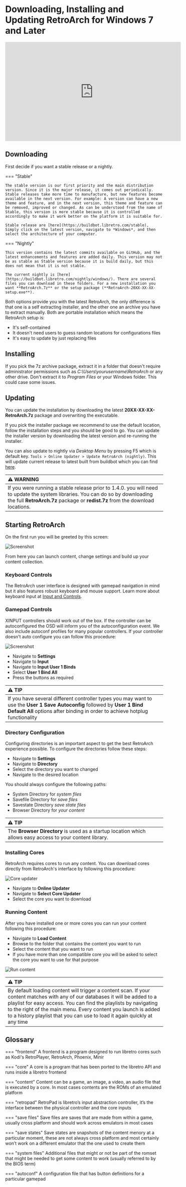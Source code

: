 # Downloading, Installing and Updating RetroArch for Windows 7 and Later

<iframe width="560" height="315" src="https://www.youtube-nocookie.com/embed/hu-TW02bhhY" frameborder="0" allow="accelerometer; autoplay; clipboard-write; encrypted-media; gyroscope; picture-in-picture" allowfullscreen></iframe>

## Downloading

First decide if you want a stable release or a nightly.

=== "Stable"

	The stable version is our first priority and the main distribution version. Since it is the major release, it comes out periodically. Stable releases take more time to manufacture, but new features become available in the next version. For example: A version can have a new theme and feature, and in the next version, this theme and feature can be removed, improved or changed. As can be understood from the name of Stable, this version is more stable because it is controlled accordingly to make it work better on the platform it is suitable for.

	Stable release are [here](https://buildbot.libretro.com/stable), Simply click on the latest version, navigate to *Windows*, and then select the architecture of your computer.

=== "Nightly"

	This version contains the latest commits available on GitHub, and the latest enhancements and features are added daily. This version may not be as stable as Stable version because it is build daily, but this does not mean that it is not stable.

	The current nightly is [here](https://buildbot.libretro.com/nightly/windows/). There are several files you can download in these folders. For a new installation you want **RetroArch.7z** or the setup package (**RetroArch-20XX-XX-XX-setup.exe**).

Both options provide you with the latest RetroArch, the only difference is that one is a self extracting installer, and the other one an archive you have to extract manually. Both are portable installation which means the RetroArch setup is:
- It's self-contained
- It doesn't need users to guess random locations for configurations files
- It's easy to update by just replacing files

## Installing

If you pick the 7z archive package, extract it in a folder that doesn't require administrator permissions such as *C:\Users\yourusername\RetroArch* or any other drive. Don't extract it to *Program Files* or your Windows folder. This could case some issues.

## Updating

You can update the installation by downloading the latest **20XX-XX-XX-RetroArch.7z** package and overwriting the executable.

If you pick the installer package we recommend to use the default location, follow the installation steps and you should be good to go. You can update the installer version by downloading the latest version and re-running the installer.

You can also update to nightly via _Desktop Menu_ by pressing F5 which is default key. `Tools > Online Updater > Update RetroArch (nightly)`. This will update current release to latest built from buildbot which you can find [here](http://buildbot.libretro.com/nightly/windows/).

| :warning: WARNING          |
|:---------------------------|
| If you were running a stable release prior to 1.4.0. you will need to update the system libraries. You can do so by downloading the full **RetroArch.7z** package or **redist.7z** from the download locations.      |


## Starting RetroArch

On the first run you will be greeted by this screen:

![Screenshot](../image/retroarch/ozone/first_run.webp)

From here you can launch content, change settings and build up your content collection.

### Keyboard Controls

The RetroArch user interface is designed with gamepad navigation in mind but it also features robust keyboard and mouse support. Learn more about keyboard input at [Input and Controls](input-and-controls.md).

### Gamepad Controls

XINPUT controllers should work out of the box. If the controller can be autoconfigured the OSD will inform you of the autoconfiguration event. We also include autoconf profiles for many popular controllers. If your controller doesn't auto configure you can follow this procedure:

![Screenshot](../image/retroarch/xmb/autoconf.gif)

- Navigate to **Settings**
- Navigate to **Input**
- Navigate to **Input User 1 Binds**
- Select **User 1 Bind All**
- Press the buttons as required

| :warning: TIP          |
|:---------------------------|
| If you have several different controller types you may want to use the **User 1 Save Autoconfig** followed by **User 1 Bind Default All** options after binding in order to achieve hotplug functionality      |   

### Directory Configuration

Configuring directories is an important aspect to get the best RetroArch experience possible.
To configure the directories follow these steps:

- Navigate to **Settings**
- Navigate to **Directory**
- Select the directory you want to changed
- Navigate to the desired location

You should always configure the following paths:

- System Directory for *system files*
- Savefile Directory for *save files*
- Savestate Directory *save state files*
- Browser Directory for *your content*

| :warning: TIP          |
|:---------------------------|
| The **Browser Directory** is used as a startup location which allows easy access to your content library.      |  

### Installing Cores

RetroArch requires cores to run any content. You can download cores directly from RetroArch's interface by following this procedure:

![Core updater](../image/retroarch/ozone/core_updater.gif)

- Navigate to **Online Updater**
- Navigate to **Select Core Updater**
- Select the core you want to download

### Running Content

After you have installed one or more cores you can run your content following this procedure:

- Navigate to **Load Content**
- Browse to the folder that contains the content you want to run
- Select the content that you want to run
- If you have more than one compatible core you will be asked to select the core you want to use for that purpose

![Run content](../image/retroarch/ozone/run_content.gif)

| :warning: TIP          |
|:---------------------------|
| By default loading content will trigger a content scan. If your content matches with any of our databases it will be added to a playlist for easy access. You can find the playlists by navigating to the right of the main menu. Every content you launch is added to a history playlist that you can use to load it again quickly at any time     | 
    

## Glossary

=== "frontend"
	A frontend is a program designed to run libretro cores such as Kodi's RetroPlayer, RetroArch, Phoenix, Minir

=== "core"
	A core is a program that has been ported to the libretro API and runs inside a libretro frontend

=== "content"
	Content can be a game, an image, a video, an audio file that is executed by a core. In most cases contents are the ROMs of an emulated platform

=== "retropad"
	RetroPad is libretro’s input abstraction controller, it’s the interface between the physical controller and the core inputs

=== "save files"
	Save files are saves that are made from within a game, usually cross platform and should work across emulators in most cases

=== "save states"
	Save states are snapshots of the content menory at a particular moment, these are not always cross platform and most certainly won’t work on a different emulator that the one used to create them

=== "system files"
	Additional files that might or not be part of the romset that might be needed to get some content to work (usually referred to by the BIOS term)

=== "autoconf"
	A configuration file that has button definitions for a particular gamepad